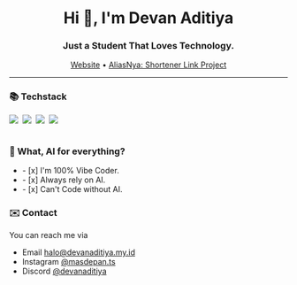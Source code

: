 <div align="center">
    <h1>Hi 👋, I'm Devan Aditiya</h1>
    <h3>Just a Student That Loves Technology.</h3>
    <a href="https://devanaditiya.my.id">Website</a> • <a href="https://miayam.my.id">AliasNya: Shortener Link Project</a>
</div>

<hr>

<h3>📚 Techstack</h3>
<div style="display: flex; flex-wrap: wrap; gap: 0.5rem; align-items: center;">
    <img src="https://img.shields.io/badge/ChatGPT-74aa9c?style=for-the-badge&logo=openai&logoColor=whit" />
    <img src="https://img.shields.io/badge/Claude-D97757?style=for-the-badge&logo=claude&logoColor=white" />
    <img src="https://img.shields.io/badge/github%20copilot-000000?style=for-the-badge&logo=githubcopilot&logoColor=white" />
    <img src="https://img.shields.io/badge/Google%20Gemini-8E75B2?style=for-the-badge&logo=googlegemini&logoColor=white" />
</div>
<br>

<!-- 
    Actually, I do TypeScript mostly.
-->

<h3>🤖 What, AI for everything?</h3>

<ul>
    <li>
        - [x] I'm 100% Vibe Coder.
    </li>
    <li>
        - [x] Always rely on AI.
    </li>
    <li>
        - [x] Can't Code without AI.
    </li>
</ul>

<!-- 
    Cap, i didn't 100% rely on AI. Like for real.
    If i 100% rely on AI, then why i exist on the first place? AI is going to do all my work.

    instead, i use AI as a counselinger (helper). I asked: "Is this okay?", "If i do this, i will get that right?", "Design me layout for this system".
    and doing the rest by myself.
-->

<h3>✉️ Contact</h3>
<p>You can reach me via </p>

<ul>
    <!-- ooooo, nice domain... -->
    <li>
        Email <a href="mailto:halo@devanaditiya.my.id">halo@devanaditiya.my.id</a>  
    </li>
    <li>
        Instagram <a href="https://www.instagram.com/masdepan.ts">@masdepan.ts</a>
    </li>
    <li>
        Discord <a href="https://discord.com.app">@devanaditiya</a>
    </li>
</ul>